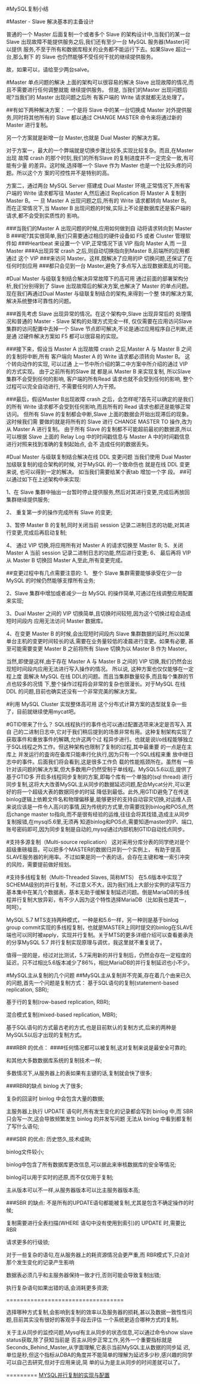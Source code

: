 #MySQL复制小结

#Master - Slave 解决基本的主备设计

普通的一个 Master 后面复制一个或者多个 Slave 的架构设计中,当我们的某一台 Slave
出现故障不能提供服务之后,我们还有至少一台 MySQL 服务器(Master)可以提供
服务,不至于所有和数据库相关的业务都不能运行下去。如果Slave 超过一台,那么剩下 的
Slave 也仍然能够不受任何干扰的继续提供服务。

故，如果可以，请给至少两台salve。


#Master 单点问题的解决
上面的架构可以很容易的解决 Slave 出现故障的情况,而且不需要进行任何调整就能
继续提供服务。 但是, 当我们的Master 出现问题后呢?当我们的 Master 出现问题之后所
有客户端的 Write 请求就都无法处理了。

##有如下两种解决方案：
一个是将 Slave 中的某一台切换成 Master 对外提供服务,同时将其他所有的 Slave 都以通过 CHANGE MASTER 命令来将通过新的
Master 进行复制。

另一个方案就是新增一台 Master,也就是 Dual Master 的解决方案。

对于方案一，最大的一个弊端就是切换步骤比较多,实现比较复杂。而且,在Master 出现
故障 crash 的那个时刻,我们的所有Slave 的复制进度并不一定完全一致,有可能有少量
的差异。这时候,选择哪一个 Slave 作为 Master 也是一个比较头疼的问题。所以这个方
案的可控性并不是特别的高。

方案二，通过两台 MySQL Server 搭建成 Dual Master 环境,正常情况下,所有客户端的
Write 请求都写往 Master A,然后通过 Replication 将 Master A 复制到 Master B。一
旦 Master A 出现问题之后,所有的 Write 请求都转向 Master B。而在正常情况下,当
Master B 出现问题的时候,实际上不论是数据库还是客户端的请求,都不会受到实质性的
影响。

###当我们的Master A 出现问题的时候,应用如何做到自 动将请求转向到 Master B
###呢?其实很简单,我们只需要通过相应的硬件设备如 F5 或者 Cluster 管理软件如
###Heartbeat 来设置一个 VIP,正常情况下该 VIP 指向 Master A,而 一旦 Master
###A出现异常 crash 之后,则自动切换指向到Master B,前端所的应用都通过 这个 VIP
###来访问 Master。这样,既解决了应用的IP 切换问题,还保证了在任何时刻应用
###都只会见到一台 Master,避免了多点写入出现数据紊乱的可能。

#Dual Master 与级联复制结合解决异常故障下的高可用
通过前面的部署架构分析,我们分别得到了 Slave 出现故障后的解决方案,也解决了 Master
的单点问题。现在我们再通过Dual Master 与级联复制结合的架构,来得到一个整
体的解决方案,解决系统整体可靠性的问题。

###首先考虑 Slave 出现异常的情况。在这个架构中,Slave 出现异常后的
处理情况和普通的 Master - Slave 架构的处理方式完全一样, 仅仅需要在应用访问Slave
集群的访问配置中去掉一个 Slave 节点即可解决,不论是通过应用程序自己判断,还是通
过硬件解决方案如 F5 都可以很容易的实现。

###接下来，假设当 Master A 出现故障 crash 之后,Master A 与 Master B
之间的复制将中断,所有 客户端向 Master A 的 Write 请求都必须转向 Master B。
这个转向动作的实现, 可以过通 上一节中所介绍的第二中方案中所介绍的通过 VIP
的方式实现。 由于之前所有的Slave 就 都是从 Master B 来实现复制, 所以Slave
集群不会受到任何的影响, 客户端的所有Read 请求也就不会受到任何的影响,
整个过程可以完全自动进行, 不需要任何的人为干预。

###最后，假设Master B出现故障 crash 之后，会怎样呢?首先可以确定的是我们 的所有
Write 请求都不会受到任何影响,而且所有的 Read 请求也都还是能够正常访问。 但所有
Slave 的复制都会中断,Slave 上面的数据会开始出现滞后的现象。这时候我们需
要做的就是将所有的 Slave 进行 CHANGE MASTER TO 操作,改为从 Master A 进行复制。
由于所有 Slave 的复制都不可能超前最初的数据源,所以可以根据 Slave 上面的 Relay
Log 中的时间戳信息与 Master A 中的时间戳信息进行对照来找到准确的复制起始点,
会不 造成任何的数据丢失。

#Dual Master 与级联复制结合解决在线 DDL 变更问题
当我们使用 Dual Master 加级联复制的组合架构的时候, 对于MySQL 的一个致命伤也
就是在线 DDL 变更来说, 也可以得到一定的解决。 如当我们需要给某个表tab
增加一个字 段。
##可以通过如下在上述架构中来实现:

1、在 Slave 集群中抽出一台暂时停止提供服务,然后对其进行变更,完成后再放回
集群继续提供服务;

2、 重复第一步的操作完成所有 Slave 的变更;

3、暂停 Master B 的复制,同时关闭当前 session 记录二进制日志的功能,对其进
行变更,完成后再启动复制;

4、 通过 VIP 切换,将应用所有对 Master A 的请求切换至 Master B; 5、关闭 Master A
当前 session 记录二进制日志的功能,然后进行变更; 6、 最后再将 VIP 从 Master B
切换回 Master A,至此,所有变更完成。

##变更过程中有几点需要注意的:
1、 整个 Slave 集群需要能够承受在少一台 MySQL 的时候仍然能够支撑所有业务;

2、Slave 集群中增加或者减少一台 MySQL 的操作简单,可通过在线调整应用配置来实现;

3、Dual Master 之间的 VIP 切换简单,且切换时间较短,因为这个切换过程会造成
短时间段内 应用无法访问 Master 数据库。

4、在变更 Master B 的时候,会出现短时间段内 Slave 集群数据的延时,所以如果
单台主机的变更时间较长的话,需要在业务量较低的凌晨进行变更。如果有必要,
甚至可能需要变更 Master B 之前将所有 Slave 切换为以 Master B 作为 Master。

当然,即使是这样,由于存在 Master A 与 Master B 之间的 VIP 切换,我们仍然会出现短时间段内应用无法进行写入操作的情况。 所以说,
这种方案也仅仅能够在一定程上度 面解决 MySQL 在线 DDL的问题。而且当集群数量较多,而且每个集群的节点也较多的况情
下,整个操作过程将会非常的复杂也很漫长。对于MySQL 在线 DDL 的问题,目前也确实还没有一个非常完美的解决方案。


#利用 MySQL Cluster 实现整体高可用
这个分布式计算方案的选型就复杂一些了，目前就继续使用mycat吧。

#GTID带来了什么？
SQL线程执行的事件也可以通过配置选项来决定是否写入 其自
己的二进制日志中,它对于我们稍后提到的场景非常有用。这种复制架构实现了获取事件和重放事件的解耦,允许这两个过
程异步进行。也就是说I/o线程能够独立于SQL线程之外工作。但这种架构也限制了复制的过程,其中最重要
的一点是在主库上 并发运行的査询在备库只能串行化执行,因为只有一个SQL线程来重
放中继日志中的事件。后面我们将会看到,这是很多工作负 载的性能瓶颈所在。虽然有
一些针对该问题的解决方案,但大多数用户仍然受制于单线程。MySQL5.6以后,提供了基于GTID多
开启多线程同步复制的方案,即每个库有一个单独的(sql thread)
进行同步复制,这将大大改善MySQL主从同步的数据延迟问题,配合Mycat分片,可以更好的将一个超级大表的数据同步的时延
降低到最低。此外,用GTID避免了在传送 binlog逻辑上依赖文件名和物理偏移量,能够更好的支持自动容灾切换,对运维人员
来说应该是一件令人高兴的事情,因为传统的方式里,你需要找到binlog和POS点,然后change
master to指向,而不是很有经验的运维,往往会将其找错,造成主从同步复制报错,在mysql5.6里,无须再
知道binlog和POS点,需要知道master的IP、端口,账号密码即可,因为同步复制是自动的,mysql通过内部机制GTID自动找点同步。

#支持多源复制（Multi-source replication）
这对采用分库分表的同学绝对是个超级重磅福音。可以把多个MASTER的数据归并到一个实例上，
有助于提高SLAVE服务器的利用率。不过如果是同一个表的话，会存在主键和唯一索引冲突的风险，需要提前做好规划。

#支持多线程复制（Multi-Threaded Slaves, 简称MTS）
在5.6版本中实现了SCHEMA级别的并行复制，不过意义不大，因为我们线上大部分实例的读写压力基本集中在某几个数据表，基本无助于缓解复制延迟问题。倒是MariaDB的多线程并行复制大放异彩，有不少人因为这个特性选择MariaDB（比如我也是其一，呵呵）。

MySQL 5.7 MTS支持两种模式，一种是和5.6一样，另一种则是基于binlog group
commit实现的多线程复制，也就是MASTER上同时提交的binlog在SLAVE端也可以同时被apply，实现并行复制。关于MTS的更多详细介绍可以查看姜承尧的分享MySQL 5.7 并行复制实现原理与调优，我这里就不重复说了。

值得一提的是，经过对比测试，5.7采用新的并行复制后，仍然会存在一定程度的延迟，只不过相比5.6版本减少了86%，相比MariaDB的并行复制延迟也小不少。


#MySQL主从复制的几个问题
##MySQL主从复制并不完美,存在着几个由来已久的问题,首先一个问题是复制方式：
基于SQL语句的复制(statement-based replication, SBR);

基于行的复制(row-based replication, RBR);

混合模式复制(mixed-based replication, MBR);

基于SQL语句的方式最古老的方式,也是目前默认的复制方式,后来的两种是MySQL5以后才出现的复制方式。

###RBR 的优点：
####任何情况都可以被复制,这对复制来说是最安全可靠的;

和其他大多数数据库系统的复制技术一样;

多数情况下,从服务器上的表如果有主键的话,复制就会快了很多;

###RBR的缺点
binlog 大了很多;

复杂的回滚时 binlog 中会包含大量的数据;

主服务器上执行 UPDATE 语句时,所有发生变化的记录都会写到 binlog 中,而 SBR只会写一次,这会导致频繁发生 binlog 的并发写问题
无法从 binlog 中看到都复制了写什么语句;

###SBR 的优点:
历史悠久,技术成熟;

binlog文件较小;

binlog中包含了所有数据库更改信息,可以据此来审核数据库的安全等情况;

binlog可以用于实时的还原,而不仅仅用于复制;

主从版本可以不一样,从服务器版本可以比主服务器版本高;

###SBR 的缺点:
不是所有的UPDATE语句都能被复制,尤其是包含不确定操作的时候;

复制需要进行全表扫描(WHERE 语句中没有使用到索引)的 UPDATE 时,需要比 RBR

请求更多的行级锁;

对于一些复杂的语句,在从服务器上的耗资源情况会更严重,而 RBR模式下,只会对那个发生变化的记录产生影响

数据表必须几乎和主服务器保持一致才行,否则可能会导致复制出错;

执行复杂语句如果出错的话,会消耗更多资源;

==================================

选择哪种方式复制,会影响到复制的效率以及服务器的损耗,甚以及数据一致性性问题,目前其实没有很好的客观手手段去评估
一个系统更适合哪种方式的复制。

关于主从同步的监控问题,Mysql有主从同步的状态信息,可以通过命令show slave status获取,除了获知当前是
否主从同步正常工作,另外一个重要指标就是Seconds_Behind_Master,从字面理解,它表示当前MySQL主从数据的同步延
迟,单位是秒,但这个指标从DBA的角度并不能简单的理解为延迟多少秒,感兴趣的同学可以自己去研究,但对于应用来说,简
单的认为是主从同步的时间差就可以了。

=========
[MYSQL并行复制的实现与配置](http://www.innomysql.com/article/6276.html)
